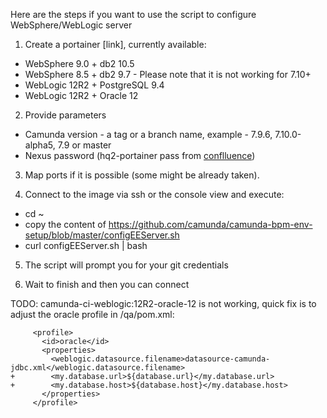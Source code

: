 Here are the steps if you want to use the script to configure WebSphere/WebLogic server

1. Create a portainer [link], currently available:

* WebSphere 9.0 + db2 10.5 
* WebSphere 8.5 + db2 9.7 - Please note that it is not working for 7.10+
* WebLogic 12R2 + PostgreSQL 9.4
* WebLogic 12R2 + Oracle 12

2. Provide parameters

* Camunda version - a tag or a branch name, example - 7.9.6, 7.10.0-alpha5, 7.9 or master
* Nexus password (hq2-portainer pass from [conflluence](https://app.camunda.com/confluence/display/camBPM/New+Nexus+machine+accounts+for+CI))

3. Map ports if it is possible (some might be already taken).

4. Connect to the image via ssh or the console view and execute:

* cd ~ 
* copy the content of https://github.com/camunda/camunda-bpm-env-setup/blob/master/configEEServer.sh
* curl configEEServer.sh | bash

5. The script will prompt you for your git credentials

6. Wait to finish and then you can connect


TODO: camunda-ci-weblogic:12R2-oracle-12 is not working, quick fix is to adjust the oracle profile in /qa/pom.xml:
```
     <profile>
       <id>oracle</id>
       <properties>
         <weblogic.datasource.filename>datasource-camunda-jdbc.xml</weblogic.datasource.filename>
+        <my.database.url>${database.url}</my.database.url>
+        <my.database.host>${database.host}</my.database.host>
       </properties>
     </profile>
```
